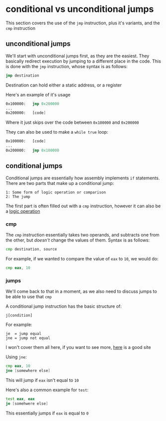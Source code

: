 # conditional vs unconditional jumps

This section covers the use of the `jmp` instruction, plus it's variants, and the `cmp` instruction

## unconditional jumps

We'll start with unconditional jumps first, as they are the easiest. They basically redirect execution by jumping to a different place in the code. This is done with the `jmp` instruction, whose syntax is as follows:
```asm
jmp destination
```

Destination can hold either a static address, or a register

Here's an example of it's usage

```asm
0x100000:   jmp 0x200000
...
0x200000:   [code]
```
Where it just skips over the code between `0x100000` and `0x200000`

They can also be used to make a `while true` loop:

```asm
0x100000:   [code]
...
0x200000:   jmp 0x100000
```

## conditional jumps

Conditional jumps are essentially how assembly implements `if` statements. There are two parts that make up a conditional jump:
```
1: Some form of logic operation or comparison
2: The jump
```

The first part is often filled out with a `cmp` instruction, however it can also be a [logic operation](logic.md)

### cmp

The `cmp` instruction essentially takes two operands, and subtracts one from the other, but *doesn't* change the values of them. Syntax is as follows:
```asm
cmp destination, source
```

For example, if we wanted to compare the value of `eax` to `10`, we would do:
```asm
cmp eax, 10
```

### jumps

We'll come back to that in a moment, as we also need to discuss jumps to be able to use that `cmp`

A conditional jump instruction has the basic structure of:
```
j[condition]
```
For example:
```
je  = jump equal
jne = jump not equal
```
I won't cover them all here, if you want to see more, [here](https://www.tutorialspoint.com/assembly_programming/assembly_conditions.htm) is a good site

Using `jne`:
```asm
cmp eax, 10
jne [somewhere else]
```
This will jump if `eax` isn't equal to `10`

Here's also a common example for `test`:
```asm
test eax, eax
je [somehwere else]
```
This essentially jumps if `eax` is equal to `0`
